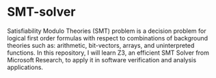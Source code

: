 # SMT-solver
Satisfiability Modulo Theories (SMT) problem is a decision problem for logical first order formulas with respect to combinations of background theories such as: arithmetic, bit-vectors, arrays, and uninterpreted functions. In this repository, I will learn Z3, an efficient SMT Solver from Microsoft Research, to apply it in software verification and analysis applications.
